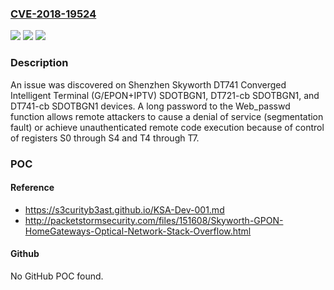 ### [CVE-2018-19524](https://cve.mitre.org/cgi-bin/cvename.cgi?name=CVE-2018-19524)
![](https://img.shields.io/static/v1?label=Product&message=n%2Fa&color=blue)
![](https://img.shields.io/static/v1?label=Version&message=n%2Fa&color=blue)
![](https://img.shields.io/static/v1?label=Vulnerability&message=n%2Fa&color=brighgreen)

### Description

An issue was discovered on Shenzhen Skyworth DT741 Converged Intelligent Terminal (G/EPON+IPTV) SDOTBGN1, DT721-cb SDOTBGN1, and DT741-cb SDOTBGN1 devices. A long password to the Web_passwd function allows remote attackers to cause a denial of service (segmentation fault) or achieve unauthenticated remote code execution because of control of registers S0 through S4 and T4 through T7.

### POC

#### Reference
- https://s3curityb3ast.github.io/KSA-Dev-001.md
- http://packetstormsecurity.com/files/151608/Skyworth-GPON-HomeGateways-Optical-Network-Stack-Overflow.html

#### Github
No GitHub POC found.

